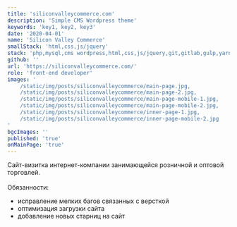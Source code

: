 ```yaml
---
title: 'siliconvalleycommerce.com'
description: 'Simple CMS Wordpress theme'
keywords: 'key1, key2, key3'
date: '2020-04-01'
name: 'Silicon Valley Commerce'
smallStack: 'html,css,js/jquery'
stack: 'php,mysql,cms wordpress,html,css,js/jquery,git,gitlab,gulp,yarn'
github: ''
url: 'https://siliconvalleycommerce.com/'
role: 'front-end developer'
images: '
    /static/img/posts/siliconvalleycommerce/main-page.jpg,
    /static/img/posts/siliconvalleycommerce/main-page-2.jpg,
    /static/img/posts/siliconvalleycommerce/main-page-mobile-1.jpg,
    /static/img/posts/siliconvalleycommerce/main-page-mobile-2.jpg,
    /static/img/posts/siliconvalleycommerce/inner-page-1.jpg,
    /static/img/posts/siliconvalleycommerce/inner-page-mobile-2.jpg
'
bgcImages: ''
published: 'true'
onMainPage: 'true'
---
```

Сайт-визитка интернет-компании занимающейся розничной и оптовой торговлей. 
<br>
<br>
Обязанности:
- исправление мелких багов связанных с версткой
- оптимизация загрузки сайта
- добавление новых старниц на сайт